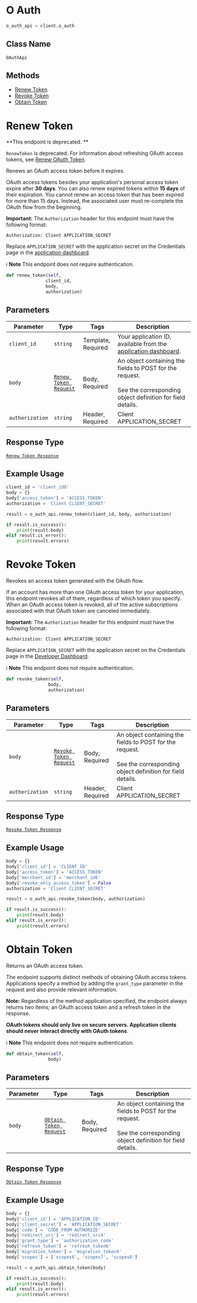 # O Auth

```python
o_auth_api = client.o_auth
```

## Class Name

`OAuthApi`

## Methods

* [Renew Token](/doc/api/o-auth.md#renew-token)
* [Revoke Token](/doc/api/o-auth.md#revoke-token)
* [Obtain Token](/doc/api/o-auth.md#obtain-token)


# Renew Token

**This endpoint is deprecated. **

`RenewToken` is deprecated. For information about refreshing OAuth access tokens, see
[Renew OAuth Token](https://developer.squareup.com/docs/oauth-api/cookbook/renew-oauth-tokens).

Renews an OAuth access token before it expires.

OAuth access tokens besides your application's personal access token expire after __30 days__.
You can also renew expired tokens within __15 days__ of their expiration.
You cannot renew an access token that has been expired for more than 15 days.
Instead, the associated user must re-complete the OAuth flow from the beginning.

__Important:__ The `Authorization` header for this endpoint must have the
following format:

```
Authorization: Client APPLICATION_SECRET
```

Replace `APPLICATION_SECRET` with the application secret on the Credentials
page in the [application dashboard](https://connect.squareup.com/apps).

:information_source: **Note** This endpoint does not require authentication.

```python
def renew_token(self,
               client_id,
               body,
               authorization)
```

## Parameters

| Parameter | Type | Tags | Description |
|  --- | --- | --- | --- |
| `client_id` | `string` | Template, Required | Your application ID, available from the [application dashboard](https://connect.squareup.com/apps). |
| `body` | [`Renew Token Request`](/doc/models/renew-token-request.md) | Body, Required | An object containing the fields to POST for the request.<br><br>See the corresponding object definition for field details. |
| `authorization` | `string` | Header, Required | Client APPLICATION_SECRET |

## Response Type

[`Renew Token Response`](/doc/models/renew-token-response.md)

## Example Usage

```python
client_id = 'client_id8'
body = {}
body['access_token'] = 'ACCESS_TOKEN'
authorization = 'Client CLIENT_SECRET'

result = o_auth_api.renew_token(client_id, body, authorization)

if result.is_success():
    print(result.body)
elif result.is_error():
    print(result.errors)
```


# Revoke Token

Revokes an access token generated with the OAuth flow.

If an account has more than one OAuth access token for your application, this
endpoint revokes all of them, regardless of which token you specify. When an
OAuth access token is revoked, all of the active subscriptions associated
with that OAuth token are canceled immediately.

__Important:__ The `Authorization` header for this endpoint must have the
following format:

```
Authorization: Client APPLICATION_SECRET
```

Replace `APPLICATION_SECRET` with the application secret on the Credentials
page in the [Developer Dashboard](https://developer.squareup.com/apps).

:information_source: **Note** This endpoint does not require authentication.

```python
def revoke_token(self,
                body,
                authorization)
```

## Parameters

| Parameter | Type | Tags | Description |
|  --- | --- | --- | --- |
| `body` | [`Revoke Token Request`](/doc/models/revoke-token-request.md) | Body, Required | An object containing the fields to POST for the request.<br><br>See the corresponding object definition for field details. |
| `authorization` | `string` | Header, Required | Client APPLICATION_SECRET |

## Response Type

[`Revoke Token Response`](/doc/models/revoke-token-response.md)

## Example Usage

```python
body = {}
body['client_id'] = 'CLIENT_ID'
body['access_token'] = 'ACCESS_TOKEN'
body['merchant_id'] = 'merchant_id6'
body['revoke_only_access_token'] = False
authorization = 'Client CLIENT_SECRET'

result = o_auth_api.revoke_token(body, authorization)

if result.is_success():
    print(result.body)
elif result.is_error():
    print(result.errors)
```


# Obtain Token

Returns an OAuth access token.

The endpoint supports distinct methods of obtaining OAuth access tokens.
Applications specify a method by adding the `grant_type` parameter
in the request and also provide relevant information.

__Note:__ Regardless of the method application specified,
the endpoint always returns two items; an OAuth access token and
a refresh token in the response.

__OAuth tokens should only live on secure servers. Application clients
should never interact directly with OAuth tokens__.

:information_source: **Note** This endpoint does not require authentication.

```python
def obtain_token(self,
                body)
```

## Parameters

| Parameter | Type | Tags | Description |
|  --- | --- | --- | --- |
| `body` | [`Obtain Token Request`](/doc/models/obtain-token-request.md) | Body, Required | An object containing the fields to POST for the request.<br><br>See the corresponding object definition for field details. |

## Response Type

[`Obtain Token Response`](/doc/models/obtain-token-response.md)

## Example Usage

```python
body = {}
body['client_id'] = 'APPLICATION_ID'
body['client_secret'] = 'APPLICATION_SECRET'
body['code'] = 'CODE_FROM_AUTHORIZE'
body['redirect_uri'] = 'redirect_uri4'
body['grant_type'] = 'authorization_code'
body['refresh_token'] = 'refresh_token6'
body['migration_token'] = 'migration_token4'
body['scopes'] = ['scopes6', 'scopes7', 'scopes8']

result = o_auth_api.obtain_token(body)

if result.is_success():
    print(result.body)
elif result.is_error():
    print(result.errors)
```

